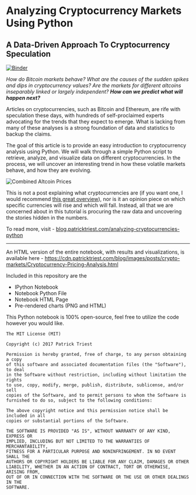 # Analyzing Cryptocurrency Markets Using Python
## A Data-Driven Approach To Cryptocurrency Speculation
[![Binder](https://mybinder.org/badge.svg)](https://mybinder.org/v2/gh/glennparham/crypto_notebook/master)

*How do Bitcoin markets behave? What are the causes of the sudden spikes and dips in cryptocurrency values?  Are the markets for different altcoins inseparably linked or largely independent?  **How can we predict what will happen next?***

Articles on cryptocurrencies, such as Bitcoin and Ethereum, are rife with speculation these days, with hundreds of self-proclaimed experts advocating for the trends that they expect to emerge.  What is lacking from many of these analyses is a strong foundation of data and statistics to backup the claims.

The goal of this article is to provide an easy introduction to cryptocurrency analysis using Python.  We will walk through a simple Python script to retrieve, analyze, and visualize data on different cryptocurrencies.  In the process, we will uncover an interesting trend in how these volatile markets behave, and how they are evolving.

<img id="altcoin_prices_combined_0" src="https://cdn.patricktriest.com/blog/images/posts/crypto-markets/plot-images/altcoin_prices_combined.png" alt="Combined Altcoin Prices">

This is not a post explaining what cryptocurrencies are (if you want one, I would recommend <a href="https://medium.com/tradecraft-traction/blockchain-for-the-rest-of-us-c3fc5e42254f" target="_blank" rel="noopener">this great overview</a>), nor is it an opinion piece on which specific currencies will rise and which will fall.  Instead, all that we are concerned about in this tutorial is procuring the raw data and uncovering the stories hidden in the numbers.

To read more, visit -
[blog.patricktriest.com/analyzing-cryptocurrencies-python](https://blog.patricktriest.com/analyzing-cryptocurrencies-python/)

___

An HTML version of the entire notebook, with results and visualizations, is available here -
https://cdn.patricktriest.com/blog/images/posts/crypto-markets/Cryptocurrency-Pricing-Analysis.html

Included in this repository are the
- IPython Notebook
- Notebook Python File
- Notebook HTML Page
- Pre-rendered charts (PNG and HTML)

This Python notebook is 100% open-source, feel free to utilize the code however you would like.
```
The MIT License (MIT)

Copyright (c) 2017 Patrick Triest

Permission is hereby granted, free of charge, to any person obtaining a copy
of this software and associated documentation files (the "Software"), to deal
in the Software without restriction, including without limitation the rights
to use, copy, modify, merge, publish, distribute, sublicense, and/or sell
copies of the Software, and to permit persons to whom the Software is
furnished to do so, subject to the following conditions:

The above copyright notice and this permission notice shall be included in all
copies or substantial portions of the Software.

THE SOFTWARE IS PROVIDED "AS IS", WITHOUT WARRANTY OF ANY KIND, EXPRESS OR
IMPLIED, INCLUDING BUT NOT LIMITED TO THE WARRANTIES OF MERCHANTABILITY,
FITNESS FOR A PARTICULAR PURPOSE AND NONINFRINGEMENT. IN NO EVENT SHALL THE
AUTHORS OR COPYRIGHT HOLDERS BE LIABLE FOR ANY CLAIM, DAMAGES OR OTHER
LIABILITY, WHETHER IN AN ACTION OF CONTRACT, TORT OR OTHERWISE, ARISING FROM,
OUT OF OR IN CONNECTION WITH THE SOFTWARE OR THE USE OR OTHER DEALINGS IN THE
SOFTWARE.
```
